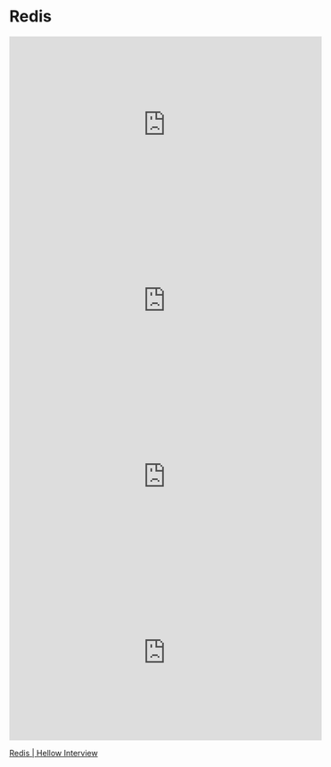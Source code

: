 # Redis

<iframe width="560" height="315" src="https://www.youtube.com/embed/fmT5nlEkl3U?si=BqTnQ0eP-Nj3GOGD" title="YouTube video player" frameborder="0" allow="accelerometer; autoplay; clipboard-write; encrypted-media; gyroscope; picture-in-picture; web-share" referrerpolicy="strict-origin-when-cross-origin" allowfullscreen></iframe>

<iframe width="560" height="315" src="https://www.youtube.com/embed/5TRFpFBccQM?si=LbRcyp84XrxQp0Dy" title="YouTube video player" frameborder="0" allow="accelerometer; autoplay; clipboard-write; encrypted-media; gyroscope; picture-in-picture; web-share" referrerpolicy="strict-origin-when-cross-origin" allowfullscreen></iframe>

<iframe width="560" height="315" src="https://www.youtube.com/embed/a4yX7RUgTxI?si=zRTat7OxIHylXm-5" title="YouTube video player" frameborder="0" allow="accelerometer; autoplay; clipboard-write; encrypted-media; gyroscope; picture-in-picture; web-share" referrerpolicy="strict-origin-when-cross-origin" allowfullscreen></iframe>

<iframe width="560" height="315" src="https://www.youtube.com/embed/G1rOthIU-uo?si=4YOKhQDzLSPWoM1H" title="YouTube video player" frameborder="0" allow="accelerometer; autoplay; clipboard-write; encrypted-media; gyroscope; picture-in-picture; web-share" referrerpolicy="strict-origin-when-cross-origin" allowfullscreen></iframe>

[Redis | Hellow Interview](https://www.hellointerview.com/learn/system-design/deep-dives/redis)